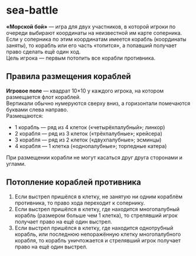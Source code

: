 # sea-battle
**«Морской бой»** — игра для двух участников, в которой игроки по очереди выбирают координаты на неизвестной им карте соперника.  
Если у соперника по этим координатам имеется корабль (координаты заняты), то корабль или его часть «топится», а попавший получает право сделать ещё один ход.  
Цель игрока — первым потопить все корабли противника.

## Правила размещения кораблей
**Игровое поле** — квадрат 10×10 у каждого игрока, на котором размещается флот кораблей.  
Вертикали обычно нумеруются сверху вниз, а горизонтали помечаются буквами слева направо.    
Размещаются:
- 1 корабль — ряд из 4 клеток («четырёхпалубный»; линкор)
- 2 корабля — ряд из 3 клеток («трёхпалубные»; крейсера)
- 3 корабля — ряд из 2 клеток («двухпалубные»; эсминцы)
- 4 корабля — 1 клетка («однопалубные»; торпедные катера)

При размещении корабли не могут касаться друг друга сторонами и углами.

## Потопление кораблей противника
1. Если выстрел пришёлся в клетку, не занятую ни одним кораблём противника, то право хода переходит к сопернику.
2. Если выстрел пришёлся в клетку, где находится многопалубный корабль (размером больше чем 1 клетка), то стрелявший игрок получает право на ещё один выстрел.
3. Если выстрел пришёлся в клетку, где находится однотрубный корабль, или последнюю непоражённую клетку многопалубного корабля, то корабль уничтожается и стрелявший игрок получает право на ещё один выстрел.